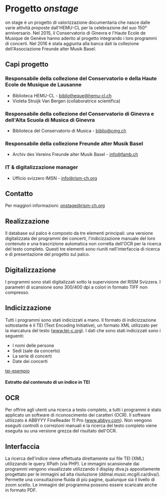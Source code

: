 # Progetto _onstage_
on stage è un progetto di valorizzazione documentaria che nasce dalle varie attività proposte dall'HEMU-CL per la celebrazione del suo 150° anniversario. Nel 2015, il Conservatorio di Ginevra e l'Haute Ecole de Musique de Genève hanno aderito al progetto integrando i loro programmi di concerti. Nel 2016 è stata aggiunta alla banca dati la collezione dell'Associazione Freunde alter Musik Basel.

## Capi progetto
### Responsabile della collezione del Conservatorio e della Haute Ecole de Musique de Lausanne

* Biblioteca HEMU-CL - bibliotheque@hemu-cl.ch
* Violeta Struijk Van Bergen (collaboratrice scientifica)

### Responsabile della collezione del Conservatorio di Ginevra e dell'Alta Scuola di Musica di Ginevra

* Biblioteca del Conservatorio di Musica - biblio@cmg.ch

### Responsabile della collezione Freunde alter Musik Basel

* Archiv des Vereins Freunde alter Musik Basel - info@famb.ch

### IT & digitalizzazione manager

* Ufficio svizzero IMSN - info@rism-ch.org

## Contatto
Per maggiori informazioni: onstage@rism-ch.org

## Realizzazione
Il database sul palco è composto da tre elementi principali: una versione digitalizzata dei programmi dei concerti, l'indicizzazione manuale del loro contenuto e una trascrizione automatica non corretta dell'OCR per la ricerca del testo completo. Questi tre elementi sono riuniti nell'interfaccia di ricerca e di presentazione del progetto sul palco.

## Digitalizzazione
I programmi sono stati digitalizzati sotto la supervisione del RISM Svizzera. I parametri di scansione sono 300/400 dpi a colori in formato TIFF non compresso.

## Indicizzazione
Tutti i programmi sono stati indicizzati a mano. Il formato di indicizzazione sottostante è il TEI (Text Encoding Initiative), un formato XML utilizzato per la marcatura del testo (www.tei-c.org). I dati che sono stati indicizzati sono i seguenti:

* I nomi delle persone
* Sedi (sale da concerto)
* La serie di concerti
* Date dei concerti

[tei-esempio](https://raw.githubusercontent.com/rism-ch/onstage-texts/master/images/tei-example.png)
#### Estratto dal contenuto di un indice in TEI

## OCR
Per offrire agli utenti una ricerca a testo completo, a tutti i programmi è stato applicato un software di riconoscimento dei caratteri (OCR). Il software utilizzato è ABBYYY FineReader 11 Pro (www.abbyy.com). Non vengono eseguiti controlli o correzioni manuali e la ricerca del testo completo viene eseguita su una versione grezza del risultato dell'OCR.

## Interfaccia
La ricerca dell'indice viene effettuata direttamente sui file TEI (XML) utilizzando le query XPath (via PHP). Le immagini scansionate dai programmi vengono visualizzate utilizzando il display diva.js appositamente progettato per le immagini ad alta risoluzione (ddmal.music.mcgill.ca/diva/). Permette una consultazione fluida di più pagine, qualunque sia il livello di zoom scelto. Le immagini del programma possono essere scaricate anche in formato PDF.
